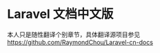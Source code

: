 Laravel 文档中文版
===============


本人只是随性翻译个别章节，具体翻译源项目参见  https://github.com/RaymondChou/Laravel-cn-docs 
